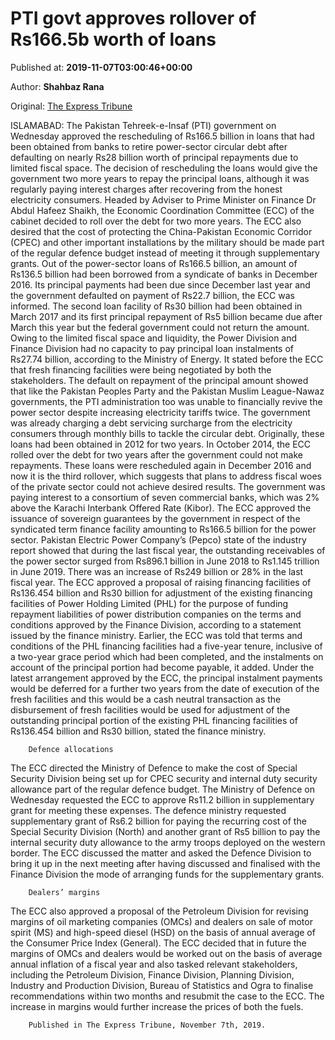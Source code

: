 
# PTI govt approves rollover of Rs166.5b worth of loans

Published at: **2019-11-07T03:00:46+00:00**

Author: **Shahbaz Rana**

Original: [The Express Tribune](https://tribune.com.pk/story/2094989/2-pti-govt-approves-rollover-rs166-5b-worth-loans/)

ISLAMABAD: The Pakistan Tehreek-e-Insaf (PTI) government on Wednesday approved the rescheduling of Rs166.5 billion in loans that had been obtained from banks to retire power-sector circular debt after defaulting on nearly Rs28 billion worth of principal repayments due to limited fiscal space.
The decision of rescheduling the loans would give the government two more years to repay the principal loans, although it was regularly paying interest charges after recovering from the honest electricity consumers.
Headed by Adviser to Prime Minister on Finance Dr Abdul Hafeez Shaikh, the Economic Coordination Committee (ECC) of the cabinet decided to roll over the debt for two more years. The ECC also desired that the cost of protecting the China-Pakistan Economic Corridor (CPEC) and other important installations by the military should be made part of the regular defence budget instead of meeting it through supplementary grants.
Out of the power-sector loans of Rs166.5 billion, an amount of Rs136.5 billion had been borrowed from a syndicate of banks in December 2016. Its principal payments had been due since December last year and the government defaulted on payment of Rs22.7 billion, the ECC was informed.
The second loan facility of Rs30 billion had been obtained in March 2017 and its first principal repayment of Rs5 billion became due after March this year but the federal government could not return the amount.
Owing to the limited fiscal space and liquidity, the Power Division and Finance Division had no capacity to pay principal loan instalments of Rs27.74 billion, according to the Ministry of Energy.
It stated before the ECC that fresh financing facilities were being negotiated by both the stakeholders.
The default on repayment of the principal amount showed that like the Pakistan Peoples Party and the Pakistan Muslim League-Nawaz governments, the PTI administration too was unable to financially revive the power sector despite increasing electricity tariffs twice. The government was already charging a debt servicing surcharge from the electricity consumers through monthly bills to tackle the circular debt.
Originally, these loans had been obtained in 2012 for two years. In October 2014, the ECC rolled over the debt for two years after the government could not make repayments.
These loans were rescheduled again in December 2016 and now it is the third rollover, which suggests that plans to address fiscal woes of the private sector could not achieve desired results. The government was paying interest to a consortium of seven commercial banks, which was 2% above the Karachi Interbank Offered Rate (Kibor).
The ECC approved the issuance of sovereign guarantees by the government in respect of the syndicated term finance facility amounting to Rs166.5 billion for the power sector.
Pakistan Electric Power Company’s (Pepco) state of the industry report showed that during the last fiscal year, the outstanding receivables of the power sector surged from Rs896.1 billion in June 2018 to Rs1.145 trillion in June 2019. There was an increase of Rs249 billion or 28% in the last fiscal year.
The ECC approved a proposal of raising financing facilities of Rs136.454 billion and Rs30 billion for adjustment of the existing financing facilities of Power Holding Limited (PHL) for the purpose of funding repayment liabilities of power distribution companies on the terms and conditions approved by the Finance Division, according to a statement issued by the finance ministry.
Earlier, the ECC was told that terms and conditions of the PHL financing facilities had a five-year tenure, inclusive of a two-year grace period which had been completed, and the instalments on account of the principal portion had become payable, it added.
Under the latest arrangement approved by the ECC, the principal instalment payments would be deferred for a further two years from the date of execution of the fresh facilities and this would be a cash neutral transaction as the disbursement of fresh facilities would be used for adjustment of the outstanding principal portion of the existing PHL financing facilities of Rs136.454 billion and Rs30 billion, stated the finance ministry.

        Defence allocations
      
The ECC directed the Ministry of Defence to make the cost of Special Security Division being set up for CPEC security and internal duty security allowance part of the regular defence budget.
The Ministry of Defence on Wednesday requested the ECC to approve Rs11.2 billion in supplementary grant for meeting these expenses.
The defence ministry requested supplementary grant of Rs6.2 billion for paying the recurring cost of the Special Security Division (North) and another grant of Rs5 billion to pay the internal security duty allowance to the army troops deployed on the western border.
The ECC discussed the matter and asked the Defence Division to bring it up in the next meeting after having discussed and finalised with the Finance Division the mode of arranging funds for the supplementary grants.

        Dealers’ margins
      
The ECC also approved a proposal of the Petroleum Division for revising margins of oil marketing companies (OMCs) and dealers on sale of motor spirit (MS) and high-speed diesel (HSD) on the basis of annual average of the Consumer Price Index (General).
The ECC decided that in future the margins of OMCs and dealers would be worked out on the basis of average annual inflation of a fiscal year and also tasked relevant stakeholders, including the Petroleum Division, Finance Division, Planning Division, Industry and Production Division, Bureau of Statistics and Ogra to finalise recommendations within two months and resubmit the case to the ECC. The increase in margins would further increase the prices of both the fuels. 

        Published in The Express Tribune, November 7th, 2019.
      
